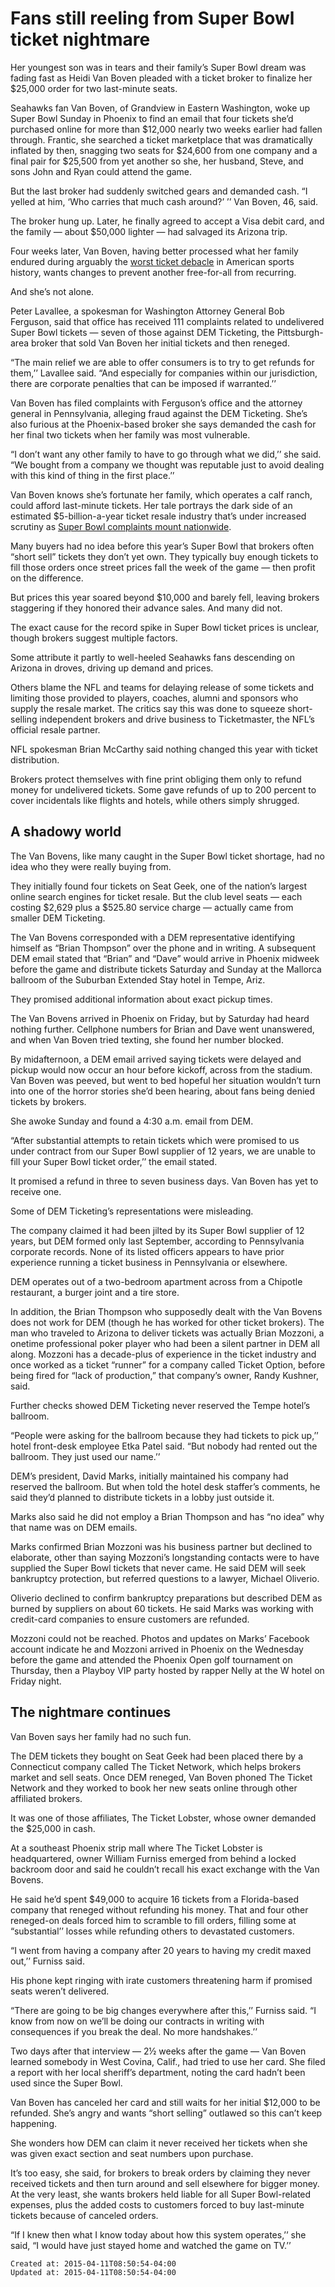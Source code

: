 
# Fans still reeling from Super Bowl ticket nightmare

Her youngest son was in tears and their family’s Super Bowl dream was fading fast as Heidi Van Boven pleaded with a ticket broker to finalize her $25,000 order for two last-minute seats.

Seahawks fan Van Boven, of Grandview in Eastern Washington, woke up Super Bowl Sunday in Phoenix to find an email that four tickets she’d purchased online for more than $12,000 nearly two weeks earlier had fallen through. Frantic, she searched a ticket marketplace that was dramatically inflated by then, snagging two seats for $24,600 from one company and a final pair for $25,500 from yet another so she, her husband, Steve, and sons John and Ryan could attend the game.

But the last broker had suddenly switched gears and demanded cash. “I yelled at him, ‘Who carries that much cash around?’ ’’ Van Boven, 46, said.

The broker hung up. Later, he finally agreed to accept a Visa debit card, and the family — about $50,000 lighter — had salvaged its Arizona trip.

Four weeks later, Van Boven, having better processed what her family endured during arguably the [worst ticket debacle](http://www.seattletimes.com/sports/seahawks/super-bowl-dream-becomes-nightmare-for-seahawks-fans-after-shortage-of-tickets/) in American sports history, wants changes to prevent another free-for-all from recurring.

And she’s not alone.

Peter Lavallee, a spokesman for Washington Attorney General Bob Ferguson, said that office has received 111 complaints related to undelivered Super Bowl tickets — seven of those against DEM Ticketing, the Pittsburgh-area broker that sold Van Boven her initial tickets and then reneged.

“The main relief we are able to offer consumers is to try to get refunds for them,’’ Lavallee said. “And especially for companies within our jurisdiction, there are corporate penalties that can be imposed if warranted.’’

Van Boven has filed complaints with Ferguson’s office and the attorney general in Pennsylvania, alleging fraud against the DEM Ticketing. She’s also furious at the Phoenix-based broker she says demanded the cash for her final two tickets when her family was most vulnerable.

“I don’t want any other family to have to go through what we did,’’ she said. “We bought from a company we thought was reputable just to avoid dealing with this kind of thing in the first place.’’

Van Boven knows she’s fortunate her family, which operates a calf ranch, could afford last-minute tickets. Her tale portrays the dark side of an estimated $5-billion-a-year ticket resale industry that’s under increased scrutiny as [Super Bowl complaints mount nationwide](http://www.seattletimes.com/sports/seahawks/ticket-shortage-ruins-super-sunday-for-many-fans/).

Many buyers had no idea before this year’s Super Bowl that brokers often “short sell” tickets they don’t yet own. They typically buy enough tickets to fill those orders once street prices fall the week of the game — then profit on the difference.

But prices this year soared beyond $10,000 and barely fell, leaving brokers staggering if they honored their advance sales. And many did not.

The exact cause for the record spike in Super Bowl ticket prices is unclear, though brokers suggest multiple factors.

Some attribute it partly to well-heeled Seahawks fans descending on Arizona in droves, driving up demand and prices.

Others blame the NFL and teams for delaying release of some tickets and limiting those provided to players, coaches, alumni and sponsors who supply the resale market. The critics say this was done to squeeze short-selling independent brokers and drive business to Ticketmaster, the NFL’s official resale partner.

NFL spokesman Brian McCarthy said nothing changed this year with ticket distribution.

Brokers protect themselves with fine print obliging them only to refund money for undelivered tickets. Some gave refunds of up to 200 percent to cover incidentals like flights and hotels, while others simply shrugged.

## A shadowy world

The Van Bovens, like many caught in the Super Bowl ticket shortage, had no idea who they were really buying from.

They initially found four tickets on Seat Geek, one of the nation’s largest online search engines for ticket resale. But the club level seats — each costing $2,629 plus a $525.80 service charge — actually came from smaller DEM Ticketing.

The Van Bovens corresponded with a DEM representative identifying himself as “Brian Thompson” over the phone and in writing. A subsequent DEM email stated that “Brian” and “Dave” would arrive in Phoenix midweek before the game and distribute tickets Saturday and Sunday at the Mallorca ballroom of the Suburban Extended Stay hotel in Tempe, Ariz.

They promised additional information about exact pickup times.

The Van Bovens arrived in Phoenix on Friday, but by Saturday had heard nothing further. Cellphone numbers for Brian and Dave went unanswered, and when Van Boven tried texting, she found her number blocked.

By midafternoon, a DEM email arrived saying tickets were delayed and pickup would now occur an hour before kickoff, across from the stadium. Van Boven was peeved, but went to bed hopeful her situation wouldn’t turn into one of the horror stories she’d been hearing, about fans being denied tickets by brokers.

She awoke Sunday and found a 4:30 a.m. email from DEM.

“After substantial attempts to retain tickets which were promised to us under contract from our Super Bowl supplier of 12 years, we are unable to fill your Super Bowl ticket order,’’ the email stated.

It promised a refund in three to seven business days. Van Boven has yet to receive one.

Some of DEM Ticketing’s representations were misleading.

The company claimed it had been jilted by its Super Bowl supplier of 12 years, but DEM formed only last September, according to Pennsylvania corporate records. None of its listed officers appears to have prior experience running a ticket business in Pennsylvania or elsewhere.

DEM operates out of a two-bedroom apartment across from a Chipotle restaurant, a burger joint and a tire store.

In addition, the Brian Thompson who supposedly dealt with the Van Bovens does not work for DEM (though he has worked for other ticket brokers). The man who traveled to Arizona to deliver tickets was actually Brian Mozzoni, a onetime professional poker player who had been a silent partner in DEM all along. Mozzoni has a decade-plus of experience in the ticket industry and once worked as a ticket “runner” for a company called Ticket Option, before being fired for “lack of production,” that company’s owner, Randy Kushner, said.

Further checks showed DEM Ticketing never reserved the Tempe hotel’s ballroom.

“People were asking for the ballroom because they had tickets to pick up,’’ hotel front-desk employee Etka Patel said. “But nobody had rented out the ballroom. They just used our name.’’

DEM’s president, David Marks, initially maintained his company had reserved the ballroom. But when told the hotel desk staffer’s comments, he said they’d planned to distribute tickets in a lobby just outside it.

Marks also said he did not employ a Brian Thompson and has “no idea” why that name was on DEM emails.

Marks confirmed Brian Mozzoni was his business partner but declined to elaborate, other than saying Mozzoni’s longstanding contacts were to have supplied the Super Bowl tickets that never came. He said DEM will seek bankruptcy protection, but referred questions to a lawyer, Michael Oliverio.

Oliverio declined to confirm bankruptcy preparations but described DEM as burned by suppliers on about 60 tickets. He said Marks was working with credit-card companies to ensure customers are refunded.

Mozzoni could not be reached. Photos and updates on Marks’ Facebook account indicate he and Mozzoni arrived in Phoenix on the Wednesday before the game and attended the Phoenix Open golf tournament on Thursday, then a Playboy VIP party hosted by rapper Nelly at the W hotel on Friday night.

## The nightmare continues

Van Boven says her family had no such fun.

The DEM tickets they bought on Seat Geek had been placed there by a Connecticut company called The Ticket Network, which helps brokers market and sell seats. Once DEM reneged, Van Boven phoned The Ticket Network and they worked to book her new seats online through other affiliated brokers.

It was one of those affiliates, The Ticket Lobster, whose owner demanded the $25,000 in cash.

At a southeast Phoenix strip mall where The Ticket Lobster is headquartered, owner William Furniss emerged from behind a locked backroom door and said he couldn’t recall his exact exchange with the Van Bovens.

He said he’d spent $49,000 to acquire 16 tickets from a Florida-based company that reneged without refunding his money. That and four other reneged-on deals forced him to scramble to fill orders, filling some at “substantial’’ losses while refunding others to devastated customers.

“I went from having a company after 20 years to having my credit maxed out,’’ Furniss said.

His phone kept ringing with irate customers threatening harm if promised seats weren’t delivered.

“There are going to be big changes everywhere after this,’’ Furniss said. “I know from now on we’ll be doing our contracts in writing with consequences if you break the deal. No more handshakes.’’

Two days after that interview — 2½ weeks after the game — Van Boven learned somebody in West Covina, Calif., had tried to use her card. She filed a report with her local sheriff’s department, noting the card hadn’t been used since the Super Bowl.

Van Boven has canceled her card and still waits for her initial $12,000 to be refunded. She’s angry and wants “short selling” outlawed so this can’t keep happening.

She wonders how DEM can claim it never received her tickets when she was given exact section and seat numbers upon purchase.

It’s too easy, she said, for brokers to break orders by claiming they never received tickets and then turn around and sell elsewhere for bigger money. At the very least, she wants brokers held liable for all Super Bowl-related expenses, plus the added costs to customers forced to buy last-minute tickets because of canceled orders.

“If I knew then what I know today about how this system operates,’’ she said, “I would have just stayed home and watched the game on TV.’’

    Created at: 2015-04-11T08:50:54-04:00
    Updated at: 2015-04-11T08:50:54-04:00

